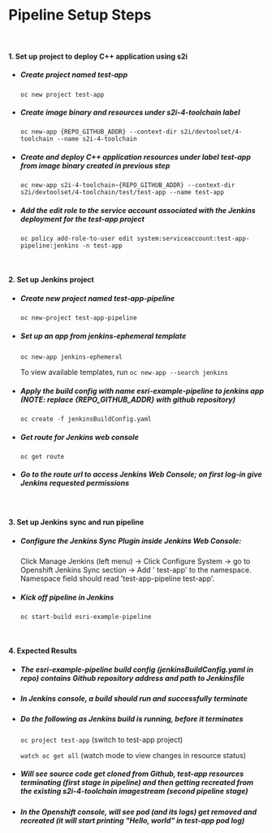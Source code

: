 # Pipeline Setup Steps  

&nbsp;
#### 1.    Set up project to deploy C++ application using s2i

* ##### Create project named test-app

    `oc new project test-app`

* ##### Create image binary and resources under s2i-4-toolchain label

    `oc new-app {REPO_GITHUB_ADDR} --context-dir s2i/devtoolset/4-toolchain --name s2i-4-toolchain`

* ##### Create and deploy C++ application resources under label test-app from image binary created in previous step
    `oc new-app s2i-4-toolchain~{REPO_GITHUB_ADDR} --context-dir s2i/devtoolset/4-toolchain/test/test-app --name test-app`

* ##### Add the edit role to the service account associated with the Jenkins deployment for the test-app project
    `oc policy add-role-to-user edit system:serviceaccount:test-app-pipeline:jenkins -n test-app`

&nbsp;
#### 2. Set up Jenkins project

* ##### Create new project named test-app-pipeline

    `oc new-project test-app-pipeline`

* ##### Set up an app from jenkins-ephemeral template

    `oc new-app jenkins-ephemeral` &nbsp;

    To view available templates, run `oc new-app --search jenkins`

* ##### Apply the build config with name esri-example-pipeline to jenkins app (NOTE: replace {REPO_GITHUB_ADDR} with github repository)

    `oc create -f jenkinsBuildConfig.yaml`

* ##### Get route for Jenkins web console

    `oc get route`

* ##### Go to the route url to access Jenkins Web Console; on first log-in give Jenkins requested permissions  
&nbsp;

#### 3. Set up Jenkins sync and run pipeline

* ##### Configure the Jenkins Sync Plugin inside Jenkins Web Console:

     Click Manage Jenkins (left menu) -> Click Configure System -> go to Openshift Jenkins Sync section -> Add ' test-app' to the namespace. Namespace field should read 'test-app-pipeline test-app'.

* ##### Kick off pipeline in Jenkins
    `oc start-build esri-example-pipeline`

&nbsp;
#### 4. Expected Results

* ##### The esri-example-pipeline build config (jenkinsBuildConfig.yaml in repo) contains Github repository address and path to Jenkinsfile

* ##### In Jenkins console, a build should run and successfully terminate

* ##### Do the following as Jenkins build is running, before it terminates

    `oc project test-app` (switch to test-app project) &nbsp;

    `watch oc get all` (watch mode to view changes in resource status)

* ##### Will see source code get cloned from Github, test-app resources terminating (first stage in pipeline) and then getting recreated from the existing s2i-4-toolchain imagestream (second pipeline stage)

* ##### In the Openshift console, will see pod (and its logs) get removed and recreated (it will start printing "Hello, world" in test-app pod log)
